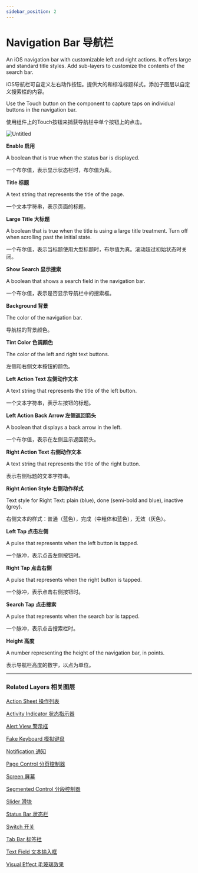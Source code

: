 ```yaml
---
sidebar_position: 2
---
```


# Navigation Bar 导航栏

An iOS navigation bar with customizable left and right actions. It offers large and standard title styles. Add sub-layers to customize the contents of the search bar.

iOS导航栏可自定义左右动作按钮。提供大的和标准标题样式。添加子图层以自定义搜索栏的内容。

Use the Touch button on the component to capture taps on individual buttons in the navigation bar.

使用组件上的Touch按钮来捕获导航栏中单个按钮上的点击。

![Untitled](https://s3.us-west-2.amazonaws.com/secure.notion-static.com/4df4beea-e146-4f1d-83ba-a3a7137a6a30/Untitled.png?X-Amz-Algorithm=AWS4-HMAC-SHA256&X-Amz-Content-Sha256=UNSIGNED-PAYLOAD&X-Amz-Credential=AKIAT73L2G45EIPT3X45%2F20220602%2Fus-west-2%2Fs3%2Faws4_request&X-Amz-Date=20220602T190625Z&X-Amz-Expires=86400&X-Amz-Signature=10211254adbaaaa5acaa418348cd86f4bea4727ccc83f912b045fa734419a1ac&X-Amz-SignedHeaders=host&response-content-disposition=filename%20%3D%22Untitled.png%22&x-id=GetObject)

**Enable 启用**

A boolean that is true when the status bar is displayed.

一个布尔值，表示显示状态栏时，布尔值为真。

**Title 标题**

A text string that represents the title of the page.

一个文本字符串，表示页面的标题。

**Large Title 大标题**

A boolean that is true when the title is using a large title treatment. Turn off when scrolling past the initial state.

一个布尔值，表示当标题使用大型标题时，布尔值为真。滚动超过初始状态时关闭。

**Show Search 显示搜索**

A boolean that shows a search field in the navigation bar.

一个布尔值，表示是否显示导航栏中的搜索框。

**Background 背景**

The color of the navigation bar.

导航栏的背景颜色。

**Tint Color 色调颜色**

The color of the left and right text buttons.

左侧和右侧文本按钮的颜色。

**Left Action Text 左侧动作文本**

A text string that represents the title of the left button.

一个文本字符串，表示左按钮的标题。

**Left Action Back Arrow 左侧返回箭头**

A boolean that displays a back arrow in the left.

一个布尔值，表示在左侧显示返回箭头。

**Right Action Text 右侧动作文本**

A text string that represents the title of the right button.

表示右侧标题的文本字符串。

**Right Action Style 右侧动作样式**

Text style for Right Text: plain (blue), done (semi-bold and blue), inactive (grey).

右侧文本的样式：普通（蓝色），完成（中粗体和蓝色），无效（灰色）。

**Left Tap 点击左侧**

A pulse that represents when the left button is tapped.

一个脉冲，表示点击左侧按钮时。

**Right Tap 点击右侧**

A pulse that represents when the right button is tapped.

一个脉冲，表示点击右侧按钮时。

**Search Tap 点击搜索**

A pulse that represents when the search bar is tapped.

一个脉冲，表示点击搜索栏时。

**Height 高度**

A number representing the height of the navigation bar, in points.

表示导航栏高度的数字，以点为单位。

------

### Related Layers 相关图层

[Action Sheet 操作列表](https://www.notion.so/Action-Sheet-925afa64e9fa42a5b2a9374fb41f8dbc)

[Activity Indicator 状态指示器](https://www.notion.so/Activity-Indicator-98b85e24705347b1bc147511e19aca54)

[Alert View 警示框](https://www.notion.so/Alert-View-a05a8e1476e543919ccf453585ce8850)

[Fake Keyboard 模拟键盘](https://www.notion.so/Fake-Keyboard-bf839e8038924161b2ca5b401ebc6faf)

[Notification 通知](https://www.notion.so/Notification-093ed757b8764a1c936d4c12d632fde7)

[Page Control 分页控制器](https://www.notion.so/Page-Control-b89791a9a0334256b622a5afacfe80ca)

[Screen 屏幕](https://www.notion.so/Screen-4c35850047fb4f6db41a03ffa66007a4)

[Segmented Control 分段控制器](https://www.notion.so/Segmented-Control-b1867e80759140748500b210f18f90e5)

[Slider 滑块](https://www.notion.so/Slider-db6e484091084d90a58cba409bb59e9a)

[Status Bar 状态栏](https://www.notion.so/Status-Bar-5aec10025d1b402f83d61811505d89c0)

[Switch 开关](https://www.notion.so/Switch-8e35180bcd1747a282e0b12af1095015)

[Tab Bar 标签栏](https://www.notion.so/Tab-Bar-12b5f2f77b1a42688677f942a9f1a2e7)

[Text Field 文本输入框](https://www.notion.so/Text-Field-35f7f23e5f714582ab1c7d7af511281b)

[Visual Effect 毛玻璃效果](https://www.notion.so/Visual-Effect-4df6115644d141dab240ae1a8f882c66)
